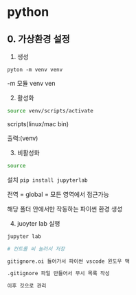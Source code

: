 # python

## 0. 가상환경 설정


1. 생성
```
pyton -m venv venv
```

-m 모듈
venv ven

2. 활성화

```bash
source venv/scripts/activate
```

scripts(linux/mac bin)

출력:(venv)

3. 비활성화

```bash
source 
```
설치 `pip install jupyterlab`

전역 = global = 모든 영역에서 접근가능

해당 폴더 안에서만 작동하는 파이썬 환경 생성

4. juoyter lab 실행

```bash
jupyter lab

# 컨트롤 씨 눌러서 저장

gitignore.oi 들어가서 파이썬 vscode 윈도우 맥

.gitignore 파일 만들어서 무시 목록 작성

이후 깃으로 관리